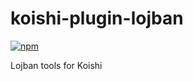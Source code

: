 # koishi-plugin-lojban

[![npm](https://img.shields.io/npm/v/koishi-plugin-lojban?style=flat-square)](https://www.npmjs.com/package/koishi-plugin-lojban)

Lojban tools for Koishi
